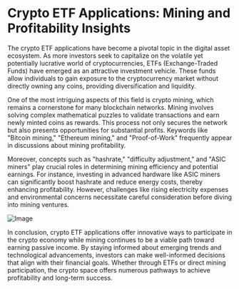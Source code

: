 # Crypto ETF Applications: Mining and Profitability Insights

The crypto ETF applications have become a pivotal topic in the digital asset ecosystem. As more investors seek to capitalize on the volatile yet potentially lucrative world of cryptocurrencies, ETFs (Exchange-Traded Funds) have emerged as an attractive investment vehicle. These funds allow individuals to gain exposure to the cryptocurrency market without directly owning any coins, providing diversification and liquidity.

One of the most intriguing aspects of this field is crypto mining, which remains a cornerstone for many blockchain networks. Mining involves solving complex mathematical puzzles to validate transactions and earn newly minted coins as rewards. This process not only secures the network but also presents opportunities for substantial profits. Keywords like "Bitcoin mining," "Ethereum mining," and "Proof-of-Work" frequently appear in discussions about mining profitability.

Moreover, concepts such as "hashrate," "difficulty adjustment," and "ASIC miners" play crucial roles in determining mining efficiency and potential earnings. For instance, investing in advanced hardware like ASIC miners can significantly boost hashrate and reduce energy costs, thereby enhancing profitability. However, challenges like rising electricity expenses and environmental concerns necessitate careful consideration before diving into mining ventures.

![Image](https://github.com/user-attachments/assets/b6e7b7a2-655e-4d44-8baa-20c566a3cb65)

In conclusion, crypto ETF applications offer innovative ways to participate in the crypto economy while mining continues to be a viable path toward earning passive income. By staying informed about emerging trends and technological advancements, investors can make well-informed decisions that align with their financial goals. Whether through ETFs or direct mining participation, the crypto space offers numerous pathways to achieve profitability and long-term success.